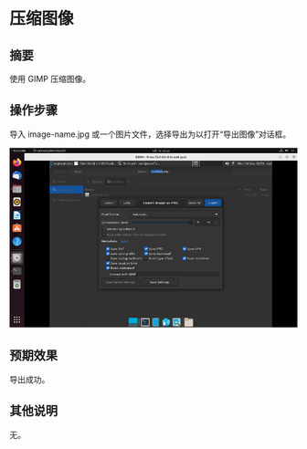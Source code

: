 # 压缩图像

## 摘要

使用 GIMP 压缩图像。

## 操作步骤

导入 image-name.jpg 或一个图片文件，选择导出为以打开“导出图像”对话框。

![压缩图像](./img/压缩图像-1.png)

## 预期效果

导出成功。

## 其他说明

无。
